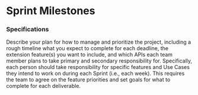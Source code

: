 # Sprint Milestones

### Specifications

Describe your plan for how to manage and prioritize the project, including a rough timeline what you expect to complete for each deadline, the extension feature(s) you want to include, and which APIs each team member plans to take primary and secondary responsibility for. Specifically, each person should take responsibility for specific features and Use Cases they intend to work on during each Sprint (i.e., each week). This requires the team to agree on the feature priorities and set goals for what to complete for each deliverable.
